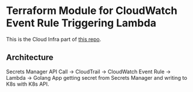 # Terraform Module for CloudWatch Event Rule Triggering Lambda

This is the Cloud Infra part of [this repo](https://github.com/IronCore864/sm2kubes).

## Architecture

Secrets Manager API Call -> CloudTrail -> CloudWatch Event Rule -> Lambda -> Golang App getting secret from Secrets Manager and writing to K8s with K8s API.
